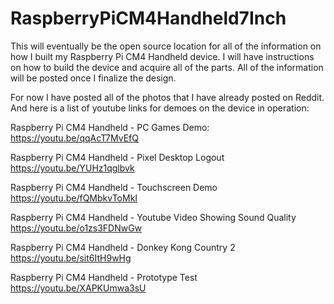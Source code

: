 # RaspberryPiCM4Handheld7Inch
This will eventually be the open source location for all of the information on how I built my Raspberry Pi CM4 Handheld device. I will have instructions on how to build the device and acquire all of the parts. All of the information will be posted once I finalize the design.

For now I have posted all of the photos that I have already posted on Reddit. And here is a list of youtube links for demoes on the device in operation:

Raspberry Pi CM4 Handheld - PC Games Demo:
https://youtu.be/qqAcT7MvEfQ

Raspberry Pi CM4 Handheld - Pixel Desktop Logout
https://youtu.be/YUHz1qglbvk

Raspberry Pi CM4 Handheld - Touchscreen Demo
https://youtu.be/fQMbkvToMkI

Raspberry Pi CM4 Handheld - Youtube Video Showing Sound Quality
https://youtu.be/o1zs3FDNwGw

Raspberry Pi CM4 Handheld - Donkey Kong Country 2
https://youtu.be/sit6ItH9wHg

Raspberry Pi CM4 Handheld - Prototype Test
https://youtu.be/XAPKUmwa3sU
